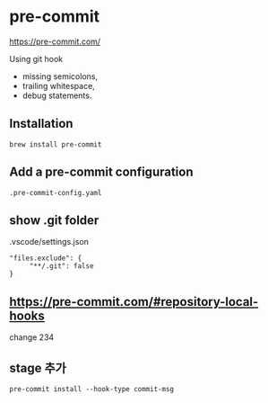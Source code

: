 # pre-commit

https://pre-commit.com/

Using git hook

- missing semicolons,
- trailing whitespace,
- debug statements.

## Installation

```
brew install pre-commit
```

## Add a pre-commit configuration

```
.pre-commit-config.yaml
```


## show .git folder

.vscode/settings.json

```
"files.exclude": {
     "**/.git": false
}
```


## https://pre-commit.com/#repository-local-hooks

change 234



## stage 추가

```
pre-commit install --hook-type commit-msg
```
